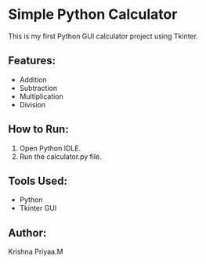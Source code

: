 # Simple Python Calculator

This is my first Python GUI calculator project using Tkinter.

## Features:
- Addition
- Subtraction
- Multiplication
- Division

## How to Run:
1. Open Python IDLE.
2. Run the calculator.py file.

## Tools Used:
- Python
- Tkinter GUI

## Author:
Krishna Priyaa.M
